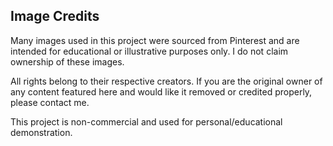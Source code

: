 ## Image Credits

Many images used in this project were sourced from Pinterest and are intended for educational or illustrative purposes only. I do not claim ownership of these images.

All rights belong to their respective creators. If you are the original owner of any content featured here and would like it removed or credited properly, please contact me.

This project is non-commercial and used for personal/educational demonstration.
